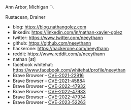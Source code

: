 Ann Arbor, Michigan 〽️

Rustacean, Drainer

- blog: https://blog.nathangolez.com
- linkedin: https://linkedin.com/in/nathan-xavier-golez
- twitter: https://www.twitter.com/neeythann
- github: https://github.com/neeythann
- hackerone: https://hackerone.com/neeythann
- reddit: https://www.reddit.com/u/neeythann
- nathan [at]
- facebook whitehat: https://www.facebook.com/whitehat/profile/neeythan
- Brave Browser – [CVE-2021-22916](https://www.cve.org/CVERecord?id=CVE-2021-22916)
- Brave Browser – [CVE-2021-45884](https://www.cve.org/CVERecord?id=CVE-2021-45884)
- Brave Browser – [CVE-2022-47932](https://www.cve.org/CVERecord?id=CVE-2022-47932)
- Brave Browser – [CVE-2022-47933](https://www.cve.org/CVERecord?id=CVE-2022-47933)
- Brave Browser – [CVE-2022-47934](https://www.cve.org/CVERecord?id=CVE-2022-47934)
- Brave Browser – [CVE-2023-52263](https://www.cve.org/CVERecord?id=CVE-2023-52263)
